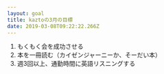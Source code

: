 ```yaml
---
layout: goal
title: kaztoの3月の目標
date: 2019-03-08T09:22:22.266Z
---
```

1. もくもく会を成功させる
2. 本を一冊読む（カイゼンジャーニーか、そーだい本）
3. 週3回以上、通勤時間に英語リスニングする
